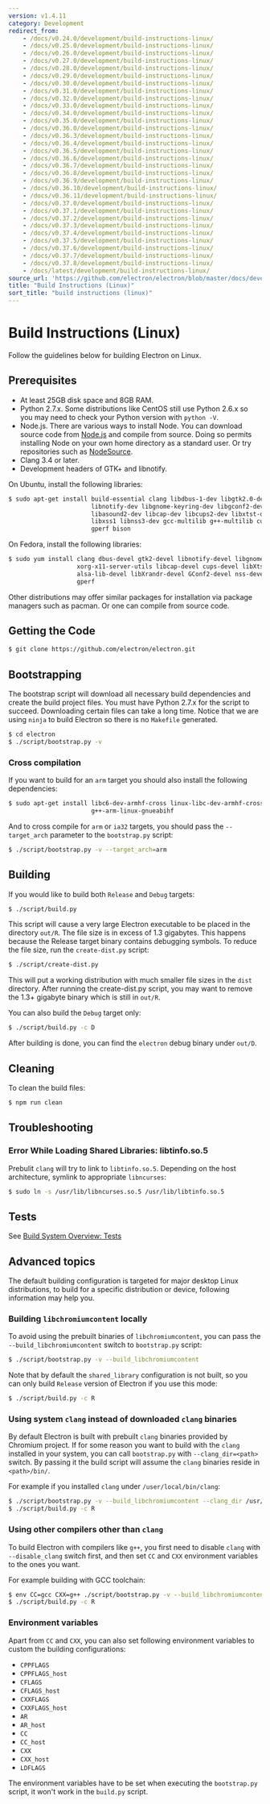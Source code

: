 ```yaml
---
version: v1.4.11
category: Development
redirect_from:
    - /docs/v0.24.0/development/build-instructions-linux/
    - /docs/v0.25.0/development/build-instructions-linux/
    - /docs/v0.26.0/development/build-instructions-linux/
    - /docs/v0.27.0/development/build-instructions-linux/
    - /docs/v0.28.0/development/build-instructions-linux/
    - /docs/v0.29.0/development/build-instructions-linux/
    - /docs/v0.30.0/development/build-instructions-linux/
    - /docs/v0.31.0/development/build-instructions-linux/
    - /docs/v0.32.0/development/build-instructions-linux/
    - /docs/v0.33.0/development/build-instructions-linux/
    - /docs/v0.34.0/development/build-instructions-linux/
    - /docs/v0.35.0/development/build-instructions-linux/
    - /docs/v0.36.0/development/build-instructions-linux/
    - /docs/v0.36.3/development/build-instructions-linux/
    - /docs/v0.36.4/development/build-instructions-linux/
    - /docs/v0.36.5/development/build-instructions-linux/
    - /docs/v0.36.6/development/build-instructions-linux/
    - /docs/v0.36.7/development/build-instructions-linux/
    - /docs/v0.36.8/development/build-instructions-linux/
    - /docs/v0.36.9/development/build-instructions-linux/
    - /docs/v0.36.10/development/build-instructions-linux/
    - /docs/v0.36.11/development/build-instructions-linux/
    - /docs/v0.37.0/development/build-instructions-linux/
    - /docs/v0.37.1/development/build-instructions-linux/
    - /docs/v0.37.2/development/build-instructions-linux/
    - /docs/v0.37.3/development/build-instructions-linux/
    - /docs/v0.37.4/development/build-instructions-linux/
    - /docs/v0.37.5/development/build-instructions-linux/
    - /docs/v0.37.6/development/build-instructions-linux/
    - /docs/v0.37.7/development/build-instructions-linux/
    - /docs/v0.37.8/development/build-instructions-linux/
    - /docs/latest/development/build-instructions-linux/
source_url: 'https://github.com/electron/electron/blob/master/docs/development/build-instructions-linux.md'
title: "Build Instructions (Linux)"
sort_title: "build instructions (linux)"
---
```


# Build Instructions (Linux)

Follow the guidelines below for building Electron on Linux.

## Prerequisites

* At least 25GB disk space and 8GB RAM.
* Python 2.7.x. Some distributions like CentOS still use Python 2.6.x
  so you may need to check your Python version with `python -V`.
* Node.js. There are various ways to install Node. You can download
  source code from [Node.js](http://nodejs.org) and compile from source.
  Doing so permits installing Node on your own home directory as a standard user.
  Or try repositories such as [NodeSource](https://nodesource.com/blog/nodejs-v012-iojs-and-the-nodesource-linux-repositories).
* Clang 3.4 or later.
* Development headers of GTK+ and libnotify.

On Ubuntu, install the following libraries:

```bash
$ sudo apt-get install build-essential clang libdbus-1-dev libgtk2.0-dev \
                       libnotify-dev libgnome-keyring-dev libgconf2-dev \
                       libasound2-dev libcap-dev libcups2-dev libxtst-dev \
                       libxss1 libnss3-dev gcc-multilib g++-multilib curl \
                       gperf bison
```

On Fedora, install the following libraries:

```bash
$ sudo yum install clang dbus-devel gtk2-devel libnotify-devel libgnome-keyring-devel \
                   xorg-x11-server-utils libcap-devel cups-devel libXtst-devel \
                   alsa-lib-devel libXrandr-devel GConf2-devel nss-devel bison \
                   gperf
```

Other distributions may offer similar packages for installation via package
managers such as pacman. Or one can compile from source code.

## Getting the Code

```bash
$ git clone https://github.com/electron/electron.git
```

## Bootstrapping

The bootstrap script will download all necessary build dependencies and create
the build project files. You must have Python 2.7.x for the script to succeed.
Downloading certain files can take a long time. Notice that we are using
`ninja` to build Electron so there is no `Makefile` generated.

```bash
$ cd electron
$ ./script/bootstrap.py -v
```

### Cross compilation

If you want to build for an `arm` target you should also install the following
dependencies:

```bash
$ sudo apt-get install libc6-dev-armhf-cross linux-libc-dev-armhf-cross \
                       g++-arm-linux-gnueabihf
```

And to cross compile for `arm` or `ia32` targets, you should pass the
`--target_arch` parameter to the `bootstrap.py` script:

```bash
$ ./script/bootstrap.py -v --target_arch=arm
```

## Building

If you would like to build both `Release` and `Debug` targets:

```bash
$ ./script/build.py
```

This script will cause a very large Electron executable to be placed in
the directory `out/R`. The file size is in excess of 1.3 gigabytes. This
happens because the Release target binary contains debugging symbols.
To reduce the file size, run the `create-dist.py` script:

```bash
$ ./script/create-dist.py
```

This will put a working distribution with much smaller file sizes in
the `dist` directory. After running the create-dist.py script, you
may want to remove the 1.3+ gigabyte binary which is still in `out/R`.

You can also build the `Debug` target only:

```bash
$ ./script/build.py -c D
```

After building is done, you can find the `electron` debug binary under `out/D`.

## Cleaning

To clean the build files:

```bash
$ npm run clean
```

## Troubleshooting

### Error While Loading Shared Libraries: libtinfo.so.5

Prebulit `clang` will try to link to `libtinfo.so.5`. Depending on the host
architecture, symlink to appropriate `libncurses`:

```bash
$ sudo ln -s /usr/lib/libncurses.so.5 /usr/lib/libtinfo.so.5
```

## Tests

See [Build System Overview: Tests](http://electron.atom.io/docs/development/build-system-overview#tests)

## Advanced topics

The default building configuration is targeted for major desktop Linux
distributions, to build for a specific distribution or device, following
information may help you.

### Building `libchromiumcontent` locally

To avoid using the prebuilt binaries of `libchromiumcontent`, you can pass the
`--build_libchromiumcontent` switch to `bootstrap.py` script:

```bash
$ ./script/bootstrap.py -v --build_libchromiumcontent
```

Note that by default the `shared_library` configuration is not built, so you can
only build `Release` version of Electron if you use this mode:

```bash
$ ./script/build.py -c R
```

### Using system `clang` instead of downloaded `clang` binaries

By default Electron is built with prebuilt `clang` binaries provided by Chromium
project. If for some reason you want to build with the `clang` installed in your
system, you can call `bootstrap.py` with `--clang_dir=<path>` switch. By passing
it the build script will assume the `clang` binaries reside in `<path>/bin/`.

For example if you installed `clang` under `/user/local/bin/clang`:

```bash
$ ./script/bootstrap.py -v --build_libchromiumcontent --clang_dir /usr/local
$ ./script/build.py -c R
```

### Using other compilers other than `clang`

To build Electron with compilers like `g++`, you first need to disable `clang`
with `--disable_clang` switch first, and then set `CC` and `CXX` environment
variables to the ones you want.

For example building with GCC toolchain:

```bash
$ env CC=gcc CXX=g++ ./script/bootstrap.py -v --build_libchromiumcontent --disable_clang
$ ./script/build.py -c R
```

### Environment variables

Apart from `CC` and `CXX`, you can also set following environment variables to
custom the building configurations:

* `CPPFLAGS`
* `CPPFLAGS_host`
* `CFLAGS`
* `CFLAGS_host`
* `CXXFLAGS`
* `CXXFLAGS_host`
* `AR`
* `AR_host`
* `CC`
* `CC_host`
* `CXX`
* `CXX_host`
* `LDFLAGS`

The environment variables have to be set when executing the `bootstrap.py`
script, it won't work in the `build.py` script.
